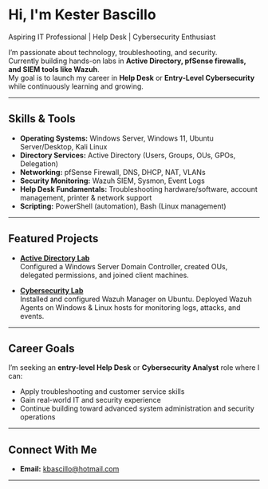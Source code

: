 # Hi, I'm Kester Bascillo  

Aspiring IT Professional | Help Desk | Cybersecurity Enthusiast  

I’m passionate about technology, troubleshooting, and security.  
Currently building hands-on labs in **Active Directory, pfSense firewalls, and SIEM tools like Wazuh**.  
My goal is to launch my career in **Help Desk** or **Entry-Level Cybersecurity** while continuously learning and growing.  

---

## Skills & Tools  

- **Operating Systems:** Windows Server, Windows 11, Ubuntu Server/Desktop, Kali Linux  
- **Directory Services:** Active Directory (Users, Groups, OUs, GPOs, Delegation)  
- **Networking:** pfSense Firewall, DNS, DHCP, NAT, VLANs  
- **Security Monitoring:** Wazuh SIEM, Sysmon, Event Logs  
- **Help Desk Fundamentals:** Troubleshooting hardware/software, account management, printer & network support  
- **Scripting:** PowerShell (automation), Bash (Linux management)  

---

## Featured Projects  

- [**Active Directory Lab**](https://github.com/Kes-Projects/Active-Directory-Lab)  
  Configured a Windows Server Domain Controller, created OUs, delegated permissions, and joined client machines.  

- [**Cybersecurity Lab**](https://github.com/Kes-Projects/cybersecurity-lab)  
  Installed and configured Wazuh Manager on Ubuntu. Deployed Wazuh Agents on Windows & Linux hosts for monitoring logs, attacks, and events.  

---

## Career Goals  

I’m seeking an **entry-level Help Desk** or **Cybersecurity Analyst** role where I can:  
- Apply troubleshooting and customer service skills  
- Gain real-world IT and security experience  
- Continue building toward advanced system administration and security operations  

---

## Connect With Me  

- **Email:** kbascillo@hotmail.com  

---
